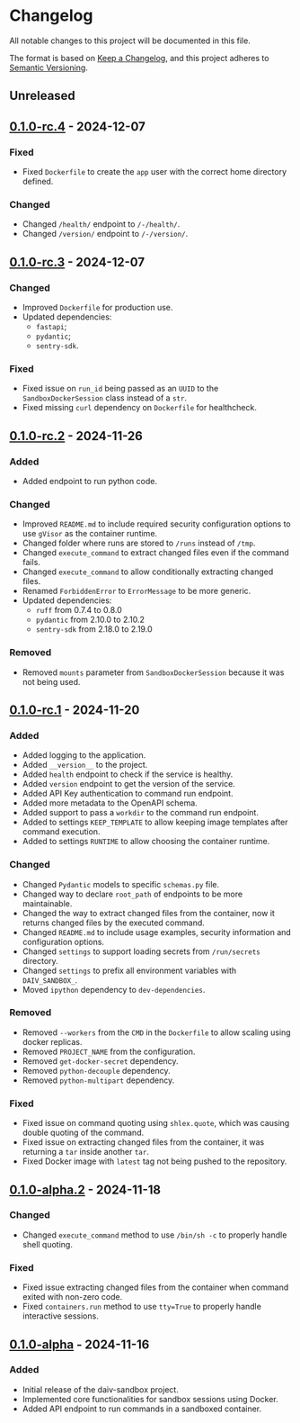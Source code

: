 # Changelog

All notable changes to this project will be documented in this file.

The format is based on [Keep a Changelog](https://keepachangelog.com/en/1.0.0/),
and this project adheres to [Semantic Versioning](https://semver.org/spec/v2.0.0.html).

## Unreleased

## [0.1.0-rc.4] - 2024-12-07

### Fixed

- Fixed `Dockerfile` to create the `app` user with the correct home directory defined.

### Changed

- Changed `/health/` endpoint to `/-/health/`.
- Changed `/version/` endpoint to `/-/version/`.

## [0.1.0-rc.3] - 2024-12-07

### Changed

- Improved `Dockerfile` for production use.
- Updated dependencies:
  - `fastapi`;
  - `pydantic`;
  - `sentry-sdk`.

### Fixed

- Fixed issue on `run_id` being passed as an `UUID` to the `SandboxDockerSession` class instead of a `str`.
- Fixed missing `curl` dependency on `Dockerfile` for healthcheck.

## [0.1.0-rc.2] - 2024-11-26

### Added

- Added endpoint to run python code.

### Changed

- Improved `README.md` to include required security configuration options to use `gVisor` as the container runtime.
- Changed folder where runs are stored to `/runs` instead of `/tmp`.
- Changed `execute_command` to extract changed files even if the command fails.
- Changed `execute_command` to allow conditionally extracting changed files.
- Renamed `ForbiddenError` to `ErrorMessage` to be more generic.
- Updated dependencies:
  - `ruff` from 0.7.4 to 0.8.0
  - `pydantic` from 2.10.0 to 2.10.2
  - `sentry-sdk` from 2.18.0 to 2.19.0

### Removed

- Removed `mounts` parameter from `SandboxDockerSession` because it was not being used.

## [0.1.0-rc.1] - 2024-11-20

### Added

- Added logging to the application.
- Added `__version__` to the project.
- Added `health` endpoint to check if the service is healthy.
- Added `version` endpoint to get the version of the service.
- Added API Key authentication to command run endpoint.
- Added more metadata to the OpenAPI schema.
- Added support to pass a `workdir` to the command run endpoint.
- Added to settings `KEEP_TEMPLATE` to allow keeping image templates after command execution.
- Added to settings `RUNTIME` to allow choosing the container runtime.

### Changed

- Changed `Pydantic` models to specific `schemas.py` file.
- Changed way to declare `root_path` of endpoints to be more maintainable.
- Changed the way to extract changed files from the container, now it returns changed files by the executed command.
- Changed `README.md` to include usage examples, security information and configuration options.
- Changed `settings` to support loading secrets from `/run/secrets` directory.
- Changed `settings` to prefix all environment variables with `DAIV_SANDBOX_`.
- Moved `ipython` dependency to `dev-dependencies`.

### Removed

- Removed `--workers` from the `CMD` in the `Dockerfile` to allow scaling using docker replicas.
- Removed `PROJECT_NAME` from the configuration.
- Removed `get-docker-secret` dependency.
- Removed `python-decouple` dependency.
- Removed `python-multipart` dependency.

### Fixed

- Fixed issue on command quoting using `shlex.quote`, which was causing double quoting of the command.
- Fixed issue on extracting changed files from the container, it was returning a `tar` inside another `tar`.
- Fixed Docker image with `latest` tag not being pushed to the repository.

## [0.1.0-alpha.2] - 2024-11-18

### Changed

- Changed `execute_command` method to use `/bin/sh -c` to properly handle shell quoting.

### Fixed

- Fixed issue extracting changed files from the container when command exited with non-zero code.
- Fixed `containers.run` method to use `tty=True` to properly handle interactive sessions.

## [0.1.0-alpha] - 2024-11-16

### Added

- Initial release of the daiv-sandbox project.
- Implemented core functionalities for sandbox sessions using Docker.
- Added API endpoint to run commands in a sandboxed container.

[Unreleased]: https://github.com/srtab/daiv-sandbox/compare/v0.1.0-rc.4...HEAD
[0.1.0-rc.4]: https://github.com/srtab/daiv-sandbox/compare/v0.1.0-rc.3...v0.1.0-rc.4
[0.1.0-rc.3]: https://github.com/srtab/daiv-sandbox/compare/v0.1.0-rc.2...v0.1.0-rc.3
[0.1.0-rc.2]: https://github.com/srtab/daiv-sandbox/compare/v0.1.0-rc.1...v0.1.0-rc.2
[0.1.0-rc.1]: https://github.com/srtab/daiv-sandbox/compare/v0.1.0-alpha.2...v0.1.0-rc.1
[0.1.0-alpha.2]: https://github.com/srtab/daiv-sandbox/compare/v0.1.0-alpha...v0.1.0-alpha.2
[0.1.0-alpha]: https://github.com/srtab/daiv-sandbox/releases/tag/v0.1.0-alpha
